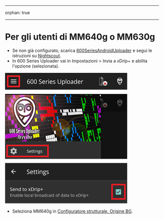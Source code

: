 - - -
orphan: true
- - -

# Per gli utenti di MM640g o MM630g

-   Se non già configurato, scarica [600SeriesAndroidUploader](https://pazaan.github.io/600SeriesAndroidUploader/) e segui le istruzioni su [Nightscout](https://nightscout.github.io/uploader/setup/?h=uploader#medtronic-600-series-with-uploader).
-   In 600 Series Uploader vai in Impostazioni > Invia a xDrip+ e abilita l'opzione (selezionata).

![Uploader series 600](../images/600Uploader.png)

-   Seleziona MM640g in [Configuratore strutturale, Origine BG](#Config-Builder-bg-source).

